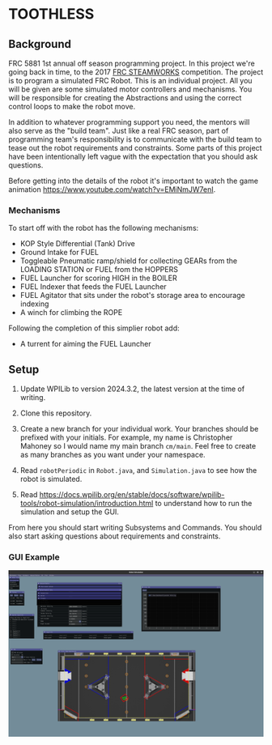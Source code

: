 # TOOTHLESS

## Background

FRC 5881 1st annual off season programming project. In this project we're going back in time, to the 2017 [FRC STEAMWORKS](https://www.youtube.com/watch?v=EMiNmJW7enI) competition. The project is to program a simulated FRC Robot. This is an individual project. All you will be given are some simulated motor controllers and mechanisms. You will be responsible for creating the Abstractions and using the correct control loops to make the robot move.

In addition to whatever programming support you need, the mentors will also serve as the "build team". Just like a real FRC season, part of programming team's responsibility is to communicate with the build team to tease out the robot requirements and constraints. Some parts of this project have been intentionally left vague with the expectation that you should ask questions.

Before getting into the details of the robot it's important to watch the game animation <https://www.youtube.com/watch?v=EMiNmJW7enI>.

### Mechanisms

To start off with the robot has the following mechanisms:

- KOP Style Differential (Tank) Drive
- Ground Intake for FUEL
- Toggleable Pneumatic ramp/shield for collecting GEARs from the LOADING STATION or FUEL from the HOPPERS
- FUEL Launcher for scoring HIGH in the BOILER
- FUEL Indexer that feeds the FUEL Launcher
- FUEL Agitator that sits under the robot's storage area to encourage indexing
- A winch for climbing the ROPE

Following the completion of this simplier robot add:

- A turrent for aiming the FUEL Launcher

## Setup

1. Update WPILib to version 2024.3.2, the latest version at the time of writing.

2. Clone this repository.

3. Create a new branch for your individual work. Your branches should be prefixed with your initials. For example, my name is Christopher Mahoney so I would name my main branch `cm/main`. Feel free to create as many branches as you want under your namespace.

4. Read `robotPeriodic` in `Robot.java`, and `Simulation.java` to see how the robot is simulated.

5. Read <https://docs.wpilib.org/en/stable/docs/software/wpilib-tools/robot-simulation/introduction.html> to understand how to run the simulation and setup the GUI.

From here you should start writing Subsystems and Commands. You should also start asking questions about requirements and constraints.

### GUI Example

![GUI Example](image.png)